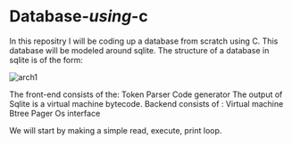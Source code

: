# Database-_using_-c
In this repositry I will be coding up a database from scratch using C. This database will be modeled around sqlite. The structure of a database in sqlite is of the form:

![arch1](https://github.com/user-attachments/assets/c550618d-e1f4-40ae-bd3c-97a64f8a5fc3)

The front-end consists of the:
Token
Parser
Code generator
The output of Sqlite is a virtual machine bytecode. Backend consists of :
Virtual machine
Btree 
Pager
Os interface

We will start by making a simple read, execute, print loop. 
